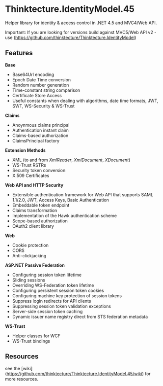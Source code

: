 # Thinktecture.IdentityModel.45 #

Helper library for identity & access control in .NET 4.5 and MVC4/Web API.

Important: If you are looking for versions build against MVC5/Web API v2 - use (https://github.com/thinktecture/Thinktecture.IdentityModel)

## Features ##

**Base**

- Base64Url encoding
- Epoch Date Time conversion
- Random number generation
- Time-constant string comparison
- Certificate Store Access
- Useful constants when dealing with algorithms, date time formats, JWT, SWT, WS-Security & WS-Trust

**Claims**

- Anoynmous claims principal
- Authentication instant claim
- Claims-based authorization
- ClaimsPrincipal factory

**Extension Methods**

- XML (to and from *XmlReader*, *XmlDocument*, *XDocument*)
- WS-Trust RSTRs
- Security token conversion
- X.509 Certificates


**Web API and HTTP Security**

- Extensible authentication framework for Web API that supports SAML 1.1/2.0, JWT, Access Keys, Basic Authentication
- Embeddable token endpoint
- Claims transformation
- Implementation of the Hawk authentication scheme
- Scope-based authorization
- OAuth2 client library

**Web**

- Cookie protection
- CORS
- Anti-clickjacking

**ASP.NET Passive Federation**

- Configuring session token lifetime
- Sliding sessions
- Overriding WS-Federation token lifetime
- Configuring persistent session token cookies
- Configuring machine key protection of session tokens
- Suppress login redirects for API clients
- Suppressing session token validation exceptions
- Server-side session token caching
- Dynamic issuer name registry direct from STS federation metadata

**WS-Trust**

- Helper classes for WCF
- WS-Trust bindings


## Resources ##

see the [wiki] (https://github.com/thinktecture/Thinktecture.IdentityModel.45/wiki) for more resources. 
